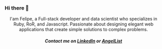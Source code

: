 ### Hi there 👋

<!--
**FelipeEnne/FelipeEnne** is a ✨ _special_ ✨ repository because its `README.md` (this file) appears on your GitHub profile.

Here are some ideas to get you started:

- 🔭 I’m currently working on ...
- 🌱 I’m currently learning ...
- 👯 I’m looking to collaborate on ...
- 🤔 I’m looking for help with ...
- 💬 Ask me about ...
- 📫 How to reach me: ...
- 😄 Pronouns: ...
- ⚡ Fun fact: ...
-->

<p align="center"> I'am Felipe, a Full-stack developer and data scientist who specializes in Ruby, RoR, and Javascript.
Passionate about designing elegant web applications that create simple solutions to complex problems.</p>

<h5 align="center">Contact me on <a href="https://www.linkedin.com/in/felipe-enne/">LinkedIn</a> or <a href="https://angel.co/u/felipe-enne-mendes-ribeiro">AngelList</a></h5>
